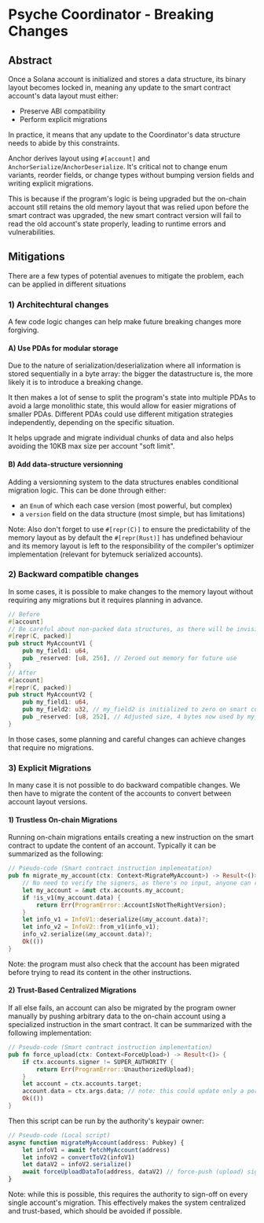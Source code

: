 
# Psyche Coordinator - Breaking Changes

## Abstract

Once a Solana account is initialized and stores a data structure, its binary layout becomes locked in, meaning any update to the smart contract account's data layout must either:

- Preserve ABI compatibility
- Perform explicit migrations

In practice, it means that any update to the Coordinator's data structure needs to abide by this constraints.

Anchor derives layout using `#[account]` and `AnchorSerialize`/`AnchorDeserialize`. It's critical not to change enum variants, reorder fields, or change types without bumping version fields and writing explicit migrations.

This is because if the program's logic is being upgraded but the on-chain account still retains the old memory layout that was relied upon before the smart contract was upgraded, the new smart contract version will fail to read the old account's state properly, leading to runtime errors and vulnerabilities.

## Mitigations

There are a few types of potential avenues to mitigate the problem, each can be applied in different situations

### 1) Architechtural changes

A few code logic changes can help make future breaking changes more forgiving.

#### A) Use PDAs for modular storage

Due to the nature of serialization/deserialization where all information is stored sequentially in a byte array: the bigger the datastructure is, the more likely it is to introduce a breaking change.

It then makes a lot of sense to split the program's state into multiple PDAs to avoid a large monolithic state, this would allow for easier migrations of smaller PDAs. Different PDAs could use different mitigation strategies independently, depending on the specific situation.

It helps upgrade and migrate individual chunks of data and also helps avoiding the 10KB max size per account "soft limit".

#### B) Add data-structure versionning

Adding a versionning system to the data structures enables conditional migration logic. This can be done through either:

- an `Enum` of which each case version (most powerful, but complex)
- a `version` field on the data structure (most simple, but has limitations)

Note: Also don't forget to use `#[repr(C)]` to ensure the predictability of the memory layout as by default the `#[repr(Rust)]` has undefined behaviour and its memory layout is left to the responsibility of the compiler's optimizer implementation (relevant for bytemuck serialized accounts).

### 2) Backward compatible changes

In some cases, it is possible to make changes to the memory layout without requiring any migrations but it requires planning in advance.

```rust
// Before
#[account]
// Be careful about non-packed data structures, as there will be invisible padding added by the compiler between fields
#[repr(C, packed)]
pub struct MyAccountV1 {
    pub my_field1: u64,
    pub _reserved: [u8, 256], // Zeroed out memory for future use
}
// After
#[account]
#[repr(C, packed)]
pub struct MyAccountV2 {
    pub my_field1: u64,
    pub my_field2: u32, // my_field2 is initialized to zero on smart contract upgrade
    pub _reserved: [u8, 252], // Adjusted size, 4 bytes now used by my_field2
}
```

In those cases, some planning and careful changes can achieve changes that require no migrations.

### 3) Explicit Migrations

In many case it is not possible to do backward compatible changes. We then have to migrate the content of the accounts to convert between account layout versions.

#### 1) Trustless On-chain Migrations

Running on-chain migrations entails creating a new instruction on the smart contract to update the content of an account. Typically it can be summarized as the following:

```rust
// Pseudo-code (Smart contract instruction implementation)
pub fn migrate_my_account(ctx: Context<MigrateMyAccount>) -> Result<()> {
    // No need to verify the signers, as there's no input, anyone can run this instruction
    let my_account = &mut ctx.accounts.my_account;
    if !is_v1(my_account.data) {
        return Err(ProgramError::AccountIsNotTheRightVersion);
    }
    let info_v1 = InfoV1::deserialize(&my_account.data)?;
    let info_v2 = InfoV2::from_v1(info_v1);
    info_v2.serialize(&my_account.data)?;
    Ok(())
}
```

Note: the program must also check that the account has been migrated before trying to read its content in the other instructions.

#### 2) Trust-Based Centralized Migrations

If all else fails, an account can also be migrated by the program owner manually by pushing arbitrary data to the on-chain account using a specialized instruction in the smart contract. It can be summarized with the following implementation:

```rust
// Pseudo-code (Smart contract instruction implementation)
pub fn force_upload(ctx: Context<ForceUpload>) -> Result<()> {
    if ctx.accounts.signer != SUPER_AUTHORITY {
        return Err(ProgramError::UnauthorizedUpload);
    }
    let account = ctx.accounts.target;
    account.data = ctx.args.data; // note: this could update only a portion of the account if too big
    Ok(())
}
```

Then this script can be run by the authority's keypair owner:

```typescript
// Pseudo-code (Local script)
async function migrateMyAccount(address: Pubkey) {
	let infoV1 = await fetchMyAccount(address)
	let infoV2 = convertToV2(infoV1)
	let dataV2 = infoV2.serialize()
	await forceUploadDataTo(address, dataV2) // force-push (upload) signed by program upgrade authority
}
```

Note: while this is possible, this requires the authority to sign-off on every single account's migration. This effectively makes the system centralized and trust-based, which should be avoided if possible.
